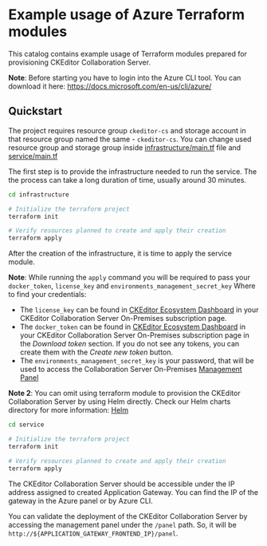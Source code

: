 # Example usage of Azure Terraform modules

This catalog contains example usage of Terraform modules prepared for
provisioning CKEditor Collaboration Server.

**Note**: Before starting you have to login into the Azure CLI tool. You can
download it here: https://docs.microsoft.com/en-us/cli/azure/

## Quickstart
The project requires resource group `ckeditor-cs` and storage account in that
resource group named the same - `ckeditor-cs`. You can change used resource group
and storage group inside [infrastructure/main.tf](./infrastructure/main.tf) file
and [service/main.tf](./service/main.tf)

The first step is to provide the infrastructure needed to run the service. The
the process can take a long duration of time, usually around 30 minutes.

```bash
cd infrastructure

# Initialize the terraform project
terraform init

# Verify resources planned to create and apply their creation
terraform apply
```

After the creation of the infrastructure, it is time to apply the service
module.

**Note**: While running the `apply` command you will be required to pass your
`docker_token`, `license_key` and `environments_management_secret_key` Where to
find your credentials:
- The `license_key` can be found in [CKEditor Ecosystem
  Dashboard](https://dashboard.ckeditor.com/) in your CKEditor Collaboration
  Server On-Premises subscription page.
- The `docker_token` can be found in [CKEditor Ecosystem
  Dashboard](https://dashboard.ckeditor.com/) in your
  CKEditor Collaboration Server On-Premises subscription page in the *Download
  token* section. If you do not see any tokens, you can create them with the
  *Create new token* button.
- The `environments_management_secret_key` is your password, that will be used
  to access the Collaboration Server On-Premises [Management
  Panel](https://ckeditor.com/docs/cs/latest/onpremises/cs-onpremises/management.html)


**Note 2**: You can omit using terraform module to provision the CKEditor
Collaboration Server by using Helm directly. Check our Helm charts directory for
more information: [Helm](/kubernetes/helm/)

```bash
cd service

# Initialize the terraform project
terraform init

# Verify resources planned to create and apply their creation
terraform apply
```

The CKEditor Collaboration Server should be accessible under the IP address
assigned to created Application Gateway. You can find the IP of the gateway in
the Azure panel or by Azure CLI.

You can validate the deployment of the CKEditor Collaboration Server by
accessing the management panel under the `/panel` path. So, it will be
`http://${APPLICATION_GATEWAY_FRONTEND_IP}/panel`.
